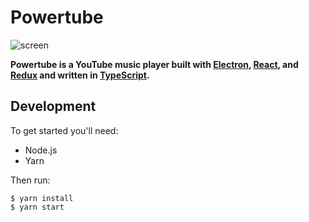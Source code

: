 # Powertube

![screen](https://i.imgur.com/9E7LFVA.png)

**Powertube is a YouTube music player built with [Electron](https://electronjs.org/), [React](https://reactjs.org/), and [Redux](https://redux.js.org/) and written in [TypeScript](https://www.typescriptlang.org/).**

## Development
To get started you'll need:
* Node.js
* Yarn

Then run:

```
$ yarn install
$ yarn start
```
